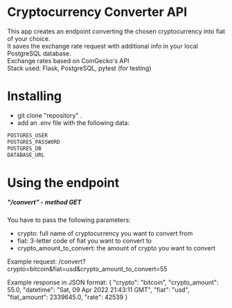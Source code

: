 # Cryptocurrency Converter API

This app creates an endpoint converting the chosen cryptocurrency into fiat of your choice.<br>
It saves the exchange rate request with additional info in your local PostgreSQL database.<br>
Exchange rates based on CoinGecko's API<br>
Stack used: Flask, PostgreSQL, pytest (for testing)<br>


# Installing

- git clone "repository" .
- add an .env file with the following data:
```bash
POSTGRES_USER
POSTGRES_PASSWORD
POSTGRES_DB
DATABASE_URL
```

# Using the endpoint

##### "/convert"  -  method GET
You have to pass the following parameters:
- crypto: full name of cryptocurrency you want to convert from<br>
- fiat: 3-letter code of fiat you want to convert to<br>
- crypto_amount_to_convert: the amount of crypto you want to convert

Example request:
/convert?crypto=bitcoin&fiat=usd&crypto_amount_to_convert=55

Example response in JSON format:
{
  "crypto": "bitcoin", 
  "crypto_amount": 55.0, 
  "datetime": "Sat, 09 Apr 2022 21:43:11 GMT", 
  "fiat": "usd", 
  "fiat_amount": 2339645.0, 
  "rate": 42539
}